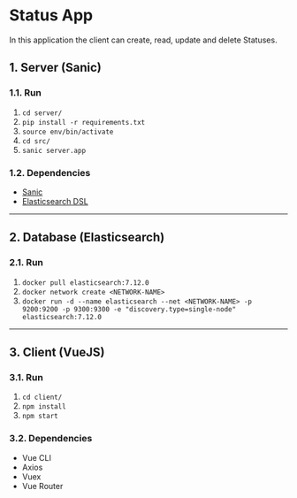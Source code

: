 # Status App
In this application the client can create, read, update and delete Statuses.

## 1. Server (Sanic)

### 1.1. Run
1. `cd server/`
2. `pip install -r requirements.txt`
3. `source env/bin/activate`
4. `cd src/`
5. `sanic server.app`

### 1.2. Dependencies
* [Sanic](https://sanicframework.org/)
* [Elasticsearch DSL](https://elasticsearch-dsl.readthedocs.io/)
___

## 2. Database (Elasticsearch)

### 2.1. Run
1. `docker pull elasticsearch:7.12.0`
2. `docker network create <NETWORK-NAME>`
3. `docker run -d --name elasticsearch --net <NETWORK-NAME> -p 9200:9200 -p 9300:9300 -e "discovery.type=single-node" elasticsearch:7.12.0`

___

## 3. Client (VueJS)

### 3.1. Run
1. `cd client/`
2. `npm install`
3. `npm start`

### 3.2. Dependencies
* Vue CLI
* Axios
* Vuex
* Vue Router